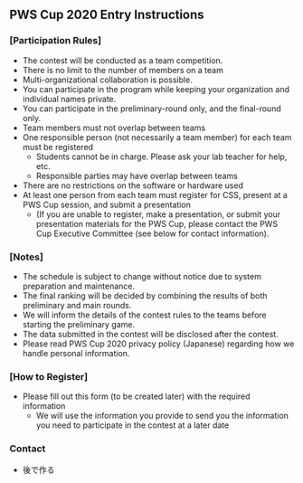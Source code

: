 ## PWS Cup 2020 Entry Instructions

### [Participation Rules]

- The contest will be conducted as a team competition.
- There is no limit to the number of members on a team
- Multi-organizational collaboration is possible.
- You can participate in the program while keeping your organization and individual names private.
- You can participate in the preliminary-round only, and the final-round only.
- Team members must not overlap between teams
- One responsible person (not necessarily a team member) for each team must be registered
    - Students cannot be in charge. Please ask your lab teacher for help, etc.
    - Responsible parties may have overlap between teams
- There are no restrictions on the software or hardware used
- At least one person from each team must register for CSS, present at a PWS Cup session, and submit a presentation
    - (If you are unable to register, make a presentation, or submit your presentation materials for the PWS Cup, please contact the PWS Cup Executive Committee (see below for contact information).

### [Notes]
- The schedule is subject to change without notice due to system preparation and maintenance.
- The final ranking will be decided by combining the results of both preliminary and main rounds.
- We will inform the details of the contest rules to the teams before starting the preliminary game.
- The data submitted in the contest will be disclosed after the contest.
- Please read PWS Cup 2020 privacy policy (Japanese) regarding how we handle personal information.

### [How to Register]
- Please fill out this form (to be created later) with the required information
    - We will use the information you provide to send you the information you need to participate in the contest at a later date

### Contact
- 後で作る

